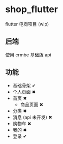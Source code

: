 # shop_flutter

flutter 电商项目 (wip)

## 后端

使用 crmbe 基础版 api

## 功能

- 基础骨架 ✔︎
- 个人页面 ✖︎
- 首页 ✖︎
  - 商品页面 ✖︎
- 分类 ✖︎
- 消息 (api 未开发) ✖︎
- 购物车 ✖︎
- 我的 ✖︎
- 登录 ✔︎
